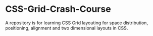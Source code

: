 # CSS-Grid-Crash-Course
A repository is for learning CSS Grid layouting for space distribution, positioning, alignment  and two dimensional layouts in CSS.
